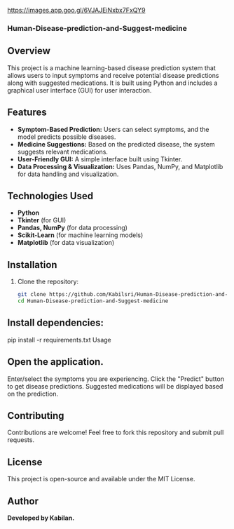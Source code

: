 https://images.app.goo.gl/6VJAJEiNxbx7FxQY9
### Human-Disease-prediction-and-Suggest-medicine


## Overview
This project is a machine learning-based disease prediction system that allows users to input symptoms and receive potential disease predictions along with suggested medications. It is built using Python and includes a graphical user interface (GUI) for user interaction.

## Features
- **Symptom-Based Prediction:** Users can select symptoms, and the model predicts possible diseases.
- **Medicine Suggestions:** Based on the predicted disease, the system suggests relevant medications.
- **User-Friendly GUI:** A simple interface built using Tkinter.
- **Data Processing & Visualization:** Uses Pandas, NumPy, and Matplotlib for data handling and visualization.

## Technologies Used
- **Python**
- **Tkinter** (for GUI)
- **Pandas, NumPy** (for data processing)
- **Scikit-Learn** (for machine learning models)
- **Matplotlib** (for data visualization)

## Installation
1. Clone the repository:
   ```sh
   git clone https://github.com/Kabilsri/Human-Disease-prediction-and-Suggest-medicine.git
   cd Human-Disease-prediction-and-Suggest-medicine
## Install dependencies:
pip install -r requirements.txt
Usage

## Open the application.
Enter/select the symptoms you are experiencing.
Click the "Predict" button to get disease predictions.
Suggested medications will be displayed based on the prediction.

## Contributing

Contributions are welcome! Feel free to fork this repository and submit pull requests.

## License

This project is open-source and available under the MIT License.

## Author

**Developed by Kabilan.**
